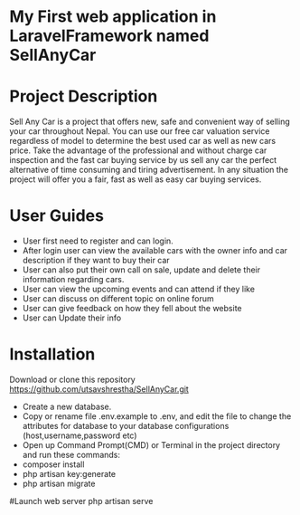 # My First web application in LaravelFramework named SellAnyCar


# Project Description
Sell Any Car is a project that offers new, safe and convenient way of selling your car throughout Nepal.
You can use our free car valuation service regardless of model to determine the best used car as well as new cars price.
Take the advantage of the professional and without charge car inspection and the fast car buying service by us sell any car the perfect
alternative of time consuming and tiring advertisement. In any situation the project will offer you a fair, fast as well as easy car
buying services.


 # User Guides
- User first need to register and can login.
- After login user can view the available cars with the owner info and car description if they want to buy their car
- User can also put their own call on sale, update and delete their information regarding cars.
- User can view the  upcoming events and can attend if they like
- User can discuss on different topic on online forum
- User can give feedback on how they fell about the website
- User can Update their info




# Installation
Download or clone this repository
https://github.com/utsavshrestha/SellAnyCar.git

- Create a new database.
- Copy or rename file .env.example to .env, and edit the file to change the attributes for database to your database configurations (host,username,password etc)
- Open up Command Prompt(CMD) or Terminal in the project directory and run these commands:
- composer install
- php artisan key:generate
- php artisan migrate

#Launch web server
php artisan serve

